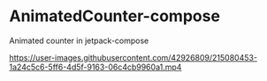 # AnimatedCounter-compose
Animated counter in jetpack-compose



https://user-images.githubusercontent.com/42926809/215080453-1a24c5c6-5ff6-4d5f-9163-06c4cb9960a1.mp4


